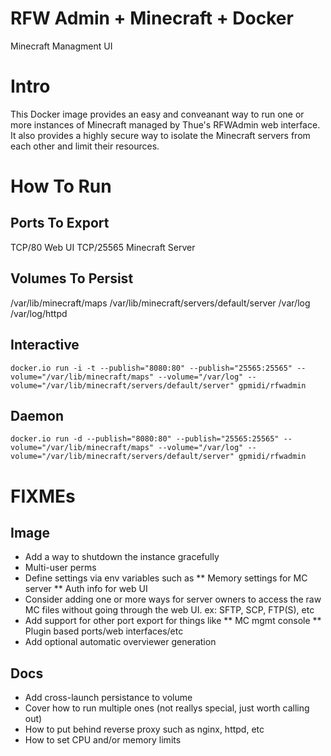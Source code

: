 RFW Admin + Minecraft + Docker
==============================
Minecraft Managment UI

Intro
=====
This Docker image provides an easy and conveanant way to run one or more
instances of Minecraft managed by Thue's RFWAdmin web interface. It also
provides a highly secure way to isolate the Minecraft servers from each other
and limit their resources.


How To Run
=========

Ports To Export
---------------
TCP/80          Web UI
TCP/25565       Minecraft Server

Volumes To Persist
------------------
/var/lib/minecraft/maps
/var/lib/minecraft/servers/default/server
/var/log
/var/log/httpd

Interactive
-----------
```
docker.io run -i -t --publish="8080:80" --publish="25565:25565" --volume="/var/lib/minecraft/maps" --volume="/var/log" --volume="/var/lib/minecraft/servers/default/server" gpmidi/rfwadmin
```

Daemon
-----------
```
docker.io run -d --publish="8080:80" --publish="25565:25565" --volume="/var/lib/minecraft/maps" --volume="/var/log" --volume="/var/lib/minecraft/servers/default/server" gpmidi/rfwadmin
```


FIXMEs
======

Image
-----
 * Add a way to shutdown the instance gracefully
 * Multi-user perms
 * Define settings via env variables such as
 ** Memory settings for MC server
 ** Auth info for web UI
 * Consider adding one or more ways for server owners to access the raw MC files
 without going through the web UI. ex: SFTP, SCP, FTP(S), etc
 * Add support for other port export for things like
 ** MC mgmt console
 ** Plugin based ports/web interfaces/etc
 * Add optional automatic overviewer generation

Docs
----
 * Add cross-launch persistance to volume
 * Cover how to run multiple ones (not reallys special, just worth calling out)
 * How to put behind reverse proxy such as nginx, httpd, etc
 * How to set CPU and/or memory limits
